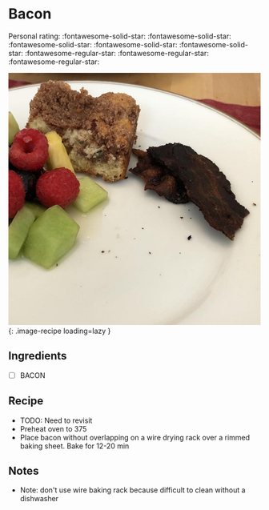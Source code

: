<!-- Needs Manual Review -->

# Bacon

<!-- {cts} rating=2; (User can specify rating on scale of 1-5) -->

Personal rating: :fontawesome-solid-star: :fontawesome-solid-star: :fontawesome-solid-star: :fontawesome-solid-star: :fontawesome-solid-star: :fontawesome-regular-star: :fontawesome-regular-star: :fontawesome-regular-star:

<!-- {cte} -->

<!-- {cts} name_image=bacon.jpeg; (User can specify image name) -->

![bacon.jpeg](./bacon.jpeg){: .image-recipe loading=lazy }

<!-- {cte} -->

## Ingredients

- [ ] BACON

## Recipe

- TODO: Need to revisit
- Preheat oven to 375
- Place bacon without overlapping on a wire drying rack over a rimmed baking sheet. Bake for 12-20 min

## Notes

- Note: don't use wire baking rack because difficult to clean without a dishwasher
